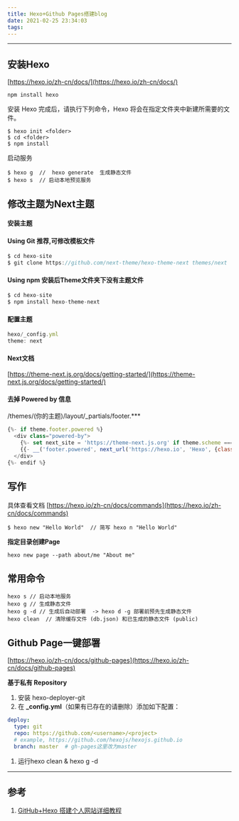 ```yaml
---
title: Hexo+Github Pages搭建blog
date: 2021-02-25 23:34:03
tags:
---
```

---
## 安装Hexo
[https://hexo.io/zh-cn/docs/](https://hexo.io/zh-cn/docs/)
```shell
npm install hexo
```
安装 Hexo 完成后，请执行下列命令，Hexo 将会在指定文件夹中新建所需要的文件。
```shell
$ hexo init <folder>
$ cd <folder>
$ npm install
```
启动服务

```shell
$ hexo g  //  hexo generate  生成静态文件
$ hexo s  // 启动本地预览服务
```


## 修改主题为Next主题
#### 安装主题
#### Using Git  推荐,可修改模板文件
```javascript
$ cd hexo-site
$ git clone https://github.com/next-theme/hexo-theme-next themes/next
```
#### Using npm   安装后Theme文件夹下没有主题文件
```js
$ cd hexo-site
$ npm install hexo-theme-next
```
#### 配置主题
```javascript
hexo/_config.yml
theme: next
```
#### Next文档
[https://theme-next.js.org/docs/getting-started/](https://theme-next.js.org/docs/getting-started/)
#### 去掉 Powered by 信息
/themes/(你的主题)/layout/_partials/footer.***

```javascript
{%- if theme.footer.powered %}
  <div class="powered-by">
    {%- set next_site = 'https://theme-next.js.org' if theme.scheme === 'Gemini' else 'https://theme-next.js.org/' + theme.scheme | lower + '/' %}
    {{- __('footer.powered', next_url('https://hexo.io', 'Hexo', {class: 'theme-link'}) + ' & ' + next_url(next_site, 'NexT.' + theme.scheme, {class: 'theme-link'})) }}
  </div>
{%- endif %}
```


## 写作
具体查看文档 [https://hexo.io/zh-cn/docs/commands](https://hexo.io/zh-cn/docs/commands)
```shell
$ hexo new "Hello World"  // 简写 hexo n "Hello World"
```
**指定目录创建Page**
```shell
hexo new page --path about/me "About me"
```


## 常用命令
```shell
hexo s // 启动本地服务
hexo g // 生成静态文件  
hexo g -d // 生成后自动部署  -> hexo d -g 部署前预先生成静态文件
hexo clean  // 清除缓存文件 (db.json) 和已生成的静态文件 (public)
```


## Github Page一键部署
[https://hexo.io/zh-cn/docs/github-pages](https://hexo.io/zh-cn/docs/github-pages)

**基于私有 Repository**

1. 安装 hexo-deployer-git
2. 在 **_config.yml**（如果有已存在的请删除）添加如下配置：
```yaml
deploy:
  type: git
  repo: https://github.com/<username>/<project>
  # example, https://github.com/hexojs/hexojs.github.io
  branch: master  # gh-pages这里改为master
```

1. 运行hexo clean  &  hexo g -d
---


## 参考
1. [GitHub+Hexo 搭建个人网站详细教程](https://zhuanlan.zhihu.com/p/26625249)
